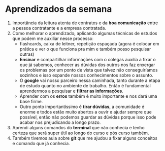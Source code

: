# Aprendizados da semana

1. Importância da leitura atenta de contratos e da **boa comunicação** entre a pessoa contratante e a empresa contratada.
2. Como melhorar o aprendizado, aplicando algumas técnicas de estudos que podem me auxiliar nesse processo: 
    * flashcards, caixa de leitner, repetição espaçada (agora é colocar em prática e ver o que funciona pra mim e também posso pesquisar outras)
    * **Ensinar** e compartilhar informações com o colegas auxilía a fixar o que já sabemos, conhecer as dúvidas dos outros nos faz enxergar os problemas por um ponto de vista que talvez não conseguiríamos sozinhos e isso expande nossos conhecimentos sobre o assunto.
    * O **google** vai nosso parceiro nessa caminhada, tanto durante a etapa de estudo quanto no ambiente de trabalho. Então é fundamental aprendermos a pesquisar e **filtrar as informações**.
    * Aprender com os **erros** também é muito importante e nos dará uma base firme.
    * Outro ponto importantíssimo é **tirar dúvidas**, a comunidade é enorme e todos estão muito abertos a ouvir e ajudar sempre que possível, então não podemos guardar as dúvidas porque isso pode acabar nos prejudicando a longo prazo.
3. Aprendi alguns comandos do **terminal** que não conhecia e tenho certeza que será super útil ao longo do curso e pós curso também.
4. Também tivemos aula sobre **git** que me ajudou a fixar alguns conceitos e comando que já conhecia.
